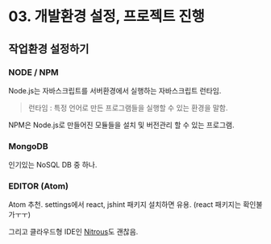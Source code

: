 # 03. 개발환경 설정, 프로젝트 진행



## 작업환경 설정하기

### NODE / NPM 

Node.js는 자바스크립트를 서버환경에서 실행하는 자바스크립트 런타임.

> 런타임 : 특정 언어로 만든 프로그램들을 실행할 수 있는 환경을 말함.

NPM은 Node.js로 만들어진 모듈들을 설치 및 버전관리 할 수 있는 프로그램.



### MongoDB

인기있는 NoSQL DB 중 하나.



### EDITOR (Atom)

Atom 추천. settings에서 react, jshint 패키지 설치하면 유용. (react 패키지는 확인불가ㅜㅜ)

그리고 클라우드형 IDE인 [Nitrous](nitrous.io)도 괜찮음. 

